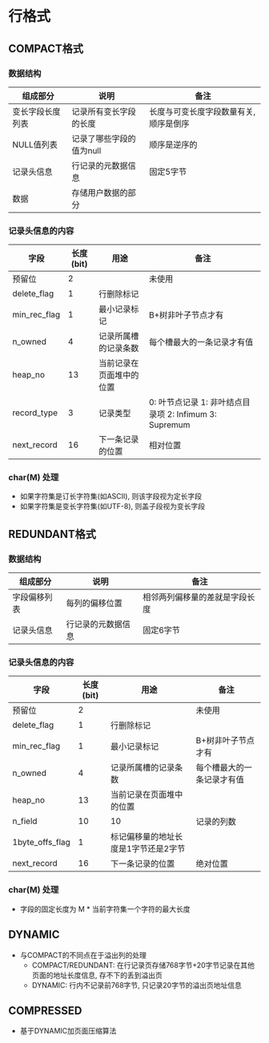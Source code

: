 # 行格式

## COMPACT格式

### 数据结构

| 组成部分         | 说明                     | 备注                                   |
| ---------------- | ------------------------ | -------------------------------------- |
| 变长字段长度列表 | 记录所有变长字段的长度   | 长度与可变长度字段数量有关, 顺序是倒序 |
| NULL值列表       | 记录了哪些字段的值为null | 顺序是逆序的                           |
| 记录头信息       | 行记录的元数据信息       | 固定5字节                              |
| 数据             | 存储用户数据的部分       |                                        |

### 记录头信息的内容

| 字段         | 长度(bit) | 用途                     | 备注                                                   |
| ------------ | --------- | ------------------------ | ------------------------------------------------------ |
| 预留位       | 2         |                          | 未使用                                                 |
| delete_flag  | 1         | 行删除标记               |                                                        |
| min_rec_flag | 1         | 最小记录标记             | B+树非叶子节点才有                                     |
| n_owned      | 4         | 记录所属槽的记录条数     | 每个槽最大的一条记录才有值                             |
| heap_no      | 13        | 当前记录在页面堆中的位置 |                                                        |
| record_type  | 3         | 记录类型                 | 0: 叶节点记录 1: 非叶结点目录项 2: Infimum 3: Supremum |
| next_record  | 16        | 下一条记录的位置         | 相对位置                                               |

### char(M) 处理

* 如果字符集是订长字符集(如ASCII), 则该字段视为定长字段
* 如果字符集是变长字符集(如UTF-8), 则盖子段视为变长字段

## REDUNDANT格式

### 数据结构

| 组成部分     | 说明               | 备注                           |
| ------------ | ------------------ | ------------------------------ |
| 字段偏移列表 | 每列的偏移位置     | 相邻两列偏移量的差就是字段长度 |
| 记录头信息   | 行记录的元数据信息 | 固定6字节                      |

### 记录头信息的内容

| 字段            | 长度(bit) | 用途                                 | 备注                       |
| --------------- | --------- | ------------------------------------ | -------------------------- |
| 预留位          | 2         |                                      | 未使用                     |
| delete_flag     | 1         | 行删除标记                           |                            |
| min_rec_flag    | 1         | 最小记录标记                         | B+树非叶子节点才有         |
| n_owned         | 4         | 记录所属槽的记录条数                 | 每个槽最大的一条记录才有值 |
| heap_no         | 13        | 当前记录在页面堆中的位置             |                            |
| n_field         | 10        | 10                                   | 记录的列数                 |
| 1byte_offs_flag | 1         | 标记偏移量的地址长度是1字节还是2字节 |
| next_record     | 16        | 下一条记录的位置                     | 绝对位置                   |

### char(M) 处理

* 字段的固定长度为 M * 当前字符集一个字符的最大长度

## DYNAMIC

* 与COMPACT的不同点在于溢出列的处理
  * COMPACT/REDUNDANT: 在行记录页存储768字节+20字节记录在其他页面的地址长度信息, 存不下的丢到溢出页
  * DYNAMIC: 行内不记录前768字节, 只记录20字节的溢出页地址信息

## COMPRESSED

* 基于DYNAMIC加页面压缩算法